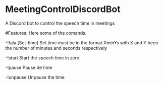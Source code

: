 # MeetingControlDiscordBot
A Discord bot to control the speech time in meetings

#Features:
Here some of the comands.

-!fala [Set-time]
Set time must be in the format XminYs with X and Y been the number of minutes and seconds 
respectively

-!start 
Start the speech time in zero 

-!pause 
Pause de time 

-!unpause 
Unpause the time 

